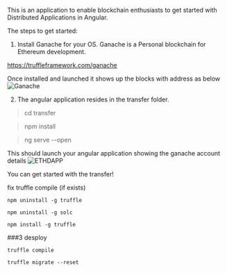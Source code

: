 This is an application to enable blockchain enthusiasts to get started with Distributed Applications in Angular.

The steps to get started:

1. Install Ganache for your OS. Ganache is a Personal blockchain for Ethereum development.

https://truffleframework.com/ganache

Once installed and launched it shows up the blocks with address as below
![Ganache](https://github.com/abhilashahyd/ethdapp/blob/master/transfer/src/assets/Ganache.PNG)

2. The angular application resides in the transfer folder.

> cd transfer

> npm install

> ng serve --open


This should launch your angular application showing the ganache account details
![ETHDAPP](https://github.com/abhilashahyd/ethdapp/blob/master/transfer/src/assets/ethdapp.PNG)

You can get started with the transfer!

fix truffle compile (if exists)

```
npm uninstall -g truffle
```

```
npm uninstall -g solc
```

```
npm install -g truffle
```

###3 desploy

```
truffle compile
```

```
truffle migrate --reset
```
